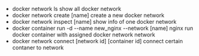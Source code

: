 - docker network ls
  show all docker network
- docker network create [name]
  create a new docker network
- docker network inspect [name]
  show info of one docker network
- docker container run -d --name new_nginx --network [name] nginx
  run docker container with assigned docker network network
- docker network connect [network id] [container id]
  connect certain contaner to network